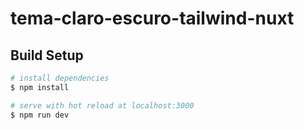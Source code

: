 # tema-claro-escuro-tailwind-nuxt

## Build Setup

```bash
# install dependencies
$ npm install

# serve with hot reload at localhost:3000
$ npm run dev

